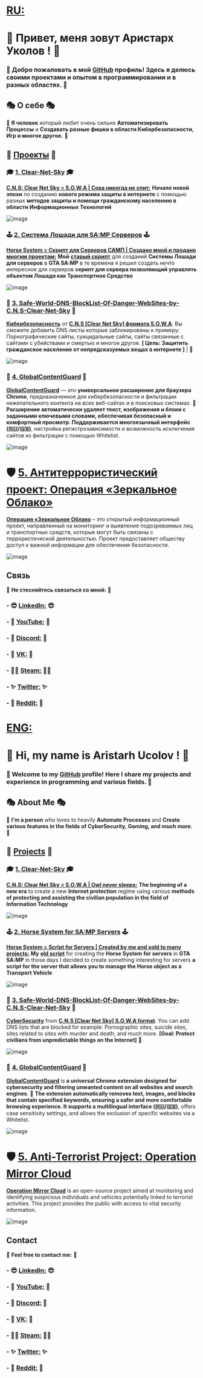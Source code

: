 # [RU:](https://upload.wikimedia.org/wikipedia/en/thumb/f/f3/Flag_of_Russia.svg/1200px-Flag_of_Russia.svg.png)

# 👋 Привет, меня зовут Аристарх Уколов ! 👋

### 🚀 Добро пожаловать в мой [GitHub](https://github.com/AristarhUcolov) профиль! Здесь я делюсь своими проектами и опытом в программировании и в разных областях. 🚀

## 🎭 О себе 🎭

🧥 **Я человек** который любит очень сильно **Автоматизировать Процессы** и **Создавать разные фишки в области Кибербезопасности, Игр и многое другое.** 🧥

## 🔨 [Проекты](https://github.com/stars/AristarhUcolov/lists/%D0%BC%D0%BE%D1%8F-%D1%80%D0%B0%D0%B1%D0%BE%D1%82%D0%B0-my-stack) 🔨

### 🎓 [1. Clear-Net-Sky](https://github.com/AristarhUcolov/C.N.S-Clear.Net.Sky-S.O.W.A) 🎓
**[C.N.S: Clear Net Sky = S.O.W.A | Сова никогда не спит:](https://aristarhucolov.github.io/C.N.S-Clear.Net.Sky-S.O.W.A/)** **Начало новой эпохи** по созданию **нового режима защиты в интернете**
с помощью разных **методов защиты и помощи гражданскому населению в области Информационных Технологий**

 ![image](https://github.com/AristarhUcolov/The-Future-Of-The-Technologies-Corporation/assets/56760026/f3635e6b-edbc-4451-84e8-a29c48bb1854)

### 🕹 [2. Система Лошади для SA:MP Серверов](https://github.com/AristarhUcolov/Horse-System-for-SA-MP-Servers-by-Aristarh-Ucolov) 🕹
**[Horse System = Скрипт для Серверов САМП | Создано мной и продано многим проектам:](https://github.com/AristarhUcolov/Horse-System-for-SA-MP-Servers-by-Aristarh-Ucolov)**
**Мой** **[старый скрипт](https://sampforum.blast.hk/showthread.php?tid=677383)** для созданий **Системы Лошади** **для серверов** в **GTA SA:MP**
в те времена я решил создать нечто интересное для серверов **скрипт для сервера позволяющий управлять объектом Лошади как Транспортное Средство**

![image](https://github.com/AristarhUcolov/Horse-System-for-SA-MP-Servers-by-Aristarh-Ucolov-SA-MP-/assets/56760026/89276dc0-f0dc-4652-8a27-9cb6e3f0c6ac)

### 🧥 [3. Safe-World-DNS-BlockList-Of-Danger-WebSites-by-C.N.S-Clear-Net-Sky](https://github.com/AristarhUcolov/Safe-World-DNS-BlackList-Of-Danger-WebSites-by-C.N.S-Clear.Net.Sky) 🧥
**[Кибербезопасность](https://github.com/AristarhUcolov/Safe-World-DNS-BlackList-Of-Danger-WebSites-by-C.N.S-Clear.Net.Sky)** от **[C.N.S [Clear Net Sky] формата S.O.W.A](https://aristarhucolov.github.io/C.N.S-Clear.Net.Sky-S.O.W.A/)**. Вы сможете добавить DNS листы которые заблокированы к примеру: Порнографические сайты, суицидальные сайты, сайты связанные с сайтами с убийствами и смертью и многое другое. **[ Цель: Защитить гражданское население от непредсказуемых вещах в интернете ]** | 🧥

![image](https://github.com/AristarhUcolov/C.N.S-Clear.Net.Sky-S.O.W.A/assets/56760026/e5ac6a77-1851-4e4e-93eb-02869adca27d)

### 🔐 [4. GlobalContentGuard](https://github.com/AristarhUcolov/Global-Content-Guard) 🔐
**[GlobalContentGuard](https://github.com/AristarhUcolov/Global-Content-Guard)** — это **универсальное расширение для браузера Chrome**, предназначенное для кибербезопасности и фильтрации нежелательного контента на всех веб-сайтах и в поисковых системах. 🚀 **Расширение автоматически удаляет текст, изображения и блоки с заданными ключевыми словами, обеспечивая безопасный и комфортный просмотр. Поддерживается многоязычный интерфейс (🇷🇺/🇬🇧)**, настройка регистрозависимости и возможность исключения сайтов из фильтрации с помощью Whitelist.

![image](https://github.com/user-attachments/assets/f06c3ab4-03db-455b-bdf7-f0e45e84a16c)

# 🛡️ [5. Антитеррористический проект: Операция «Зеркальное Облако»](https://aristarhucolov.github.io/Anti-Terrorist-Project-Operation-Mirror-Cloud/)

**[Операция «Зеркальное Облако](https://github.com/AristarhUcolov/Anti-Terrorist-Project-Operation-Mirror-Cloud)** – это открытый информационный проект, направленный на мониторинг и выявление подозреваемых лиц и транспортных средств, которые могут быть связаны с террористической деятельностью. Проект предоставляет обществу доступ к важной информации для обеспечения безопасности.  

![image](https://github.com/user-attachments/assets/2d50be36-b38b-4966-b473-e56455ff4dc4)

## Связь

🔔 **Не стесняйтесь связаться со мной:** 🔔

### - 😎 [LinkedIn:](https://www.linkedin.com/in/aristarhucolov) 😎
### - 💖 [YouTube:](https://youtube.com/@Aristarh.Ucolov) 💖
### - 👀 [Discord:](https://discord.gg/Mz8xMYkM5m) 👀
### - 🤵 [VK:](https://vk.com/aristarh.ucolov) 🤵
### - 🐱‍👤 [Steam:](https://steamcommunity.com/id/aristarhucolov) 🐱‍👤
### - ✨ [Twitter:](https://twitter.com/AristarhUcolov) ✨
### - 👨 [Reddit:](https://reddit.com/user/TheOldAristarh) 👨



# [ENG:](https://upload.wikimedia.org/wikipedia/en/thumb/a/ae/Flag_of_the_United_Kingdom.svg/800px-Flag_of_the_United_Kingdom.svg.png)

# 👋 Hi, my name is Aristarh Ucolov ! 👋

### 🚀 Welcome to my [GitHub](https://github.com/AristarhUcolov) profile! Here I share my projects and experience in programming and various fields. 🚀

## 🎭 About Me 🎭

🧥 **I'm a person** who loves to heavily **Automate Processes** and **Create various features in the fields of CyberSecurity, Gaming, and much more.** 🧥

## 🔨 [Projects](https://github.com/stars/AristarhUcolov/lists/%D0%BC%D0%BE%D1%8F-%D1%80%D0%B0%D0%B1%D0%BE%D1%82%D0%B0-my-stack) 🔨

### 🎓 [1. Clear-Net-Sky](https://github.com/AristarhUcolov/C.N.S-Clear.Net.Sky-S.O.W.A) 🎓
**[C.N.S: Clear Net Sky = S.O.W.A | Owl never sleeps:](https://aristarhucolov.github.io/C.N.S-Clear.Net.Sky-S.O.W.A/languages/english.html)**
**The beginning of a new era** to create a new **Internet protection** regime 
using various **methods of protecting and assisting the civilian population in the field of Information Technology**

![image](https://github.com/AristarhUcolov/C.N.S-Clear.Net.Sky-S.O.W.A/assets/56760026/e5ac6a77-1851-4e4e-93eb-02869adca27d)

### 🕹 [2. Horse System for SA:MP Servers](https://github.com/AristarhUcolov/Horse-System-for-SA-MP-Servers-by-Aristarh-Ucolov) 🕹
**[Horse System = Script for Servers | Created by me and sold to many projects:](https://github.com/AristarhUcolov/Horse-System-for-SA-MP-Servers-by-Aristarh-Ucolov)**
**My** **[old script](https://sampforum.blast.hk/showthread.php?tid=677383)** for creating the **Horse System** **for servers** in **GTA SA:MP**
in those days I decided to create something interesting for servers **a script for the server that allows you to manage the Horse object as a Transport Vehicle**

![image](https://github.com/AristarhUcolov/Horse-System-for-SA-MP-Servers-by-Aristarh-Ucolov-SA-MP-/assets/56760026/89276dc0-f0dc-4652-8a27-9cb6e3f0c6ac)

### 🧥 [3. Safe-World-DNS-BlockList-Of-Danger-WebSites-by-C.N.S-Clear-Net-Sky](https://github.com/AristarhUcolov/Safe-World-DNS-BlackList-Of-Danger-WebSites-by-C.N.S-Clear.Net.Sky) 🧥
**[CyberSecurity](https://github.com/AristarhUcolov/Safe-World-DNS-BlackList-Of-Danger-WebSites-by-C.N.S-Clear.Net.Sky)** from **[C.N.S [Clear Net Sky] S.O.W.A format](https://aristarhucolov.github.io/C.N.S-Clear.Net.Sky-S.O.W.A/)**. You can add DNS lists that are blocked for example: Pornographic sites, suicide sites, sites related to sites with murder and death, and much more.
**[Goal: Protect civilians from unpredictable things on the Internet]** 🧥

![image](https://github.com/AristarhUcolov/C.N.S-Clear.Net.Sky-S.O.W.A/assets/56760026/e5ac6a77-1851-4e4e-93eb-02869adca27d)

### 🔐 [4. GlobalContentGuard](https://github.com/AristarhUcolov/Global-Content-Guard) 🔐
**[GlobalContentGuard](https://github.com/AristarhUcolov/Global-Content-Guard)** is **a universal Chrome extension designed for cybersecurity and filtering unwanted content on all websites and search engines**. 🚀 **The extension automatically removes text, images, and blocks that contain specified keywords, ensuring a safer and more comfortable browsing experience. It supports a multilingual interface (🇷🇺/🇬🇧)**, offers case sensitivity settings, and allows the exclusion of specific websites via a Whitelist.

![image](https://github.com/user-attachments/assets/a10620e0-67f1-482e-a232-6640bb6014fa)

# 🛡️ [5. Anti-Terrorist Project: Operation Mirror Cloud](https://aristarhucolov.github.io/Anti-Terrorist-Project-Operation-Mirror-Cloud/)
**[Operation Mirror Cloud](https://github.com/AristarhUcolov/Anti-Terrorist-Project-Operation-Mirror-Cloud)** is an open-source project aimed at monitoring and identifying suspicious individuals and vehicles potentially linked to terrorist activities. This project provides the public with access to vital security information.

![image](https://github.com/user-attachments/assets/2d50be36-b38b-4966-b473-e56455ff4dc4)

## Contact

🔔 **Feel free to contact me:** 🔔

### - 😎 [LinkedIn:](https://www.linkedin.com/in/aristarhucolov) 😎
### - 💖 [YouTube:](https://youtube.com/@Aristarh.Ucolov) 💖
### - 👀 [Discord:](https://discord.gg/Mz8xMYkM5m) 👀
### - 🤵 [VK:](https://vk.com/aristarh.ucolov) 🤵
### - 🐱‍👤 [Steam:](https://steamcommunity.com/id/aristarhucolov) 🐱‍👤
### - ✨ [Twitter:](https://twitter.com/AristarhUcolov) ✨
### - 👨 [Reddit:](https://reddit.com/user/TheOldAristarh) 👨
